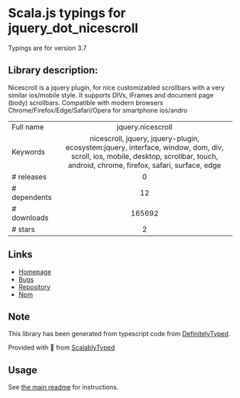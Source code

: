 
# Scala.js typings for jquery_dot_nicescroll

Typings are for version 3.7

## Library description:
Nicescroll is a jquery plugin, for nice customizabled scrollbars with a very similar ios/mobile style. It supports DIVs, IFrames and document page (body) scrollbars. Compatible with modern browsers Chrome/Firefox/Edge/Safari/Opera for smartphone ios/andro

|                    |                 |
| ------------------ | :-------------: |
| Full name          | jquery.nicescroll |
| Keywords           | nicescroll, jquery, jquery-plugin, ecosystem:jquery, interface, window, dom, div, scroll, ios, mobile, desktop, scrollbar, touch, android, chrome, firefox, safari, surface, edge |
| # releases         | 0 |
| # dependents       | 12 |
| # downloads        | 165692 |
| # stars            | 2 |

## Links
- [Homepage](https://github.com/inuyaksa/jquery.nicescroll)
- [Bugs](https://github.com/inuyaksa/jquery.nicescroll/issues)
- [Repository](https://github.com/inuyaksa/jquery.nicescroll)
- [Npm](https://www.npmjs.com/package/jquery.nicescroll)
    


## Note
This library has been generated from typescript code from [DefinitelyTyped](https://definitelytyped.org).

Provided with :purple_heart: from [ScalablyTyped](https://github.com/oyvindberg/ScalablyTyped)

## Usage
See [the main readme](../../readme.md) for instructions.


